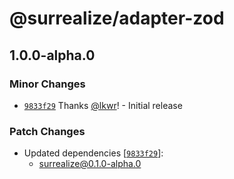 # @surrealize/adapter-zod

## 1.0.0-alpha.0

### Minor Changes

- [`9833f29`](https://github.com/surrealize/surrealize/commit/9833f29f893c7a0dded892678fc9018ae9ee8c59) Thanks [@lkwr](https://github.com/lkwr)! - Initial release

### Patch Changes

- Updated dependencies [[`9833f29`](https://github.com/surrealize/surrealize/commit/9833f29f893c7a0dded892678fc9018ae9ee8c59)]:
  - surrealize@0.1.0-alpha.0
